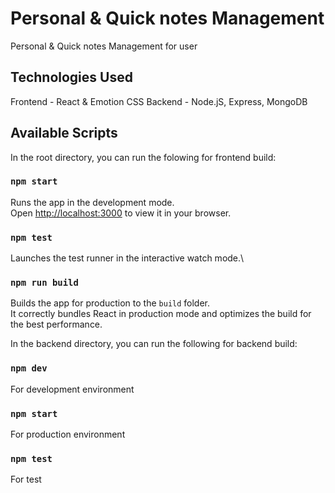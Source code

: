 # Personal & Quick notes Management

Personal & Quick notes Management for user

## Technologies Used

Frontend - React & Emotion CSS
Backend - Node.jS, Express, MongoDB

## Available Scripts

In the root directory, you can run the folowing for frontend build:

### `npm start`

Runs the app in the development mode.\
Open [http://localhost:3000](http://localhost:3000) to view it in your browser.

### `npm test`

Launches the test runner in the interactive watch mode.\

### `npm run build`

Builds the app for production to the `build` folder.\
It correctly bundles React in production mode and optimizes the build for the best performance.

In the backend directory, you can run the following for backend build:

### `npm dev`

For development environment

### `npm start`

For production environment

### `npm test`

For test
